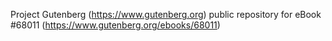 Project Gutenberg (https://www.gutenberg.org) public repository for
eBook #68011 (https://www.gutenberg.org/ebooks/68011)
